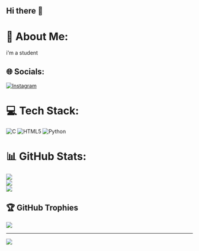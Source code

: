 ## Hi there 👋
# 💫 About Me:
i'm a student


## 🌐 Socials:
[![Instagram](https://img.shields.io/badge/Instagram-%23E4405F.svg?logo=Instagram&logoColor=white)](https://instagram.com/m_a_d_h_u_-18_) 

# 💻 Tech Stack:
![C](https://img.shields.io/badge/c-%2300599C.svg?style=flat&logo=c&logoColor=white) ![HTML5](https://img.shields.io/badge/html5-%23E34F26.svg?style=flat&logo=html5&logoColor=white) ![Python](https://img.shields.io/badge/python-3670A0?style=flat&logo=python&logoColor=ffdd54)
# 📊 GitHub Stats:
![](https://github-readme-stats.vercel.app/api?username=Madhuts123&theme=dark&hide_border=false&include_all_commits=false&count_private=false)<br/>
![](https://github-readme-streak-stats.herokuapp.com/?user=Madhuts123&theme=dark&hide_border=false)<br/>
![](https://github-readme-stats.vercel.app/api/top-langs/?username=Madhuts123&theme=dark&hide_border=false&include_all_commits=false&count_private=false&layout=compact)

## 🏆 GitHub Trophies
![](https://github-profile-trophy.vercel.app/?username=Madhuts123&theme=radical&no-frame=false&no-bg=true&margin-w=4)

---
[![](https://visitcount.itsvg.in/api?id=Madhuts123&icon=0&color=0)](https://visitcount.itsvg.in)

<!-- Proudly created with GPRM ( https://gprm.itsvg.in ) -->
